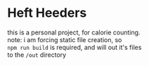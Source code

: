 # Heft Heeders

this is a personal project, for calorie counting. \
note: i am forcing static file creation, so \
`npm run build` is required, and will out it's files\
to the `/out` directory